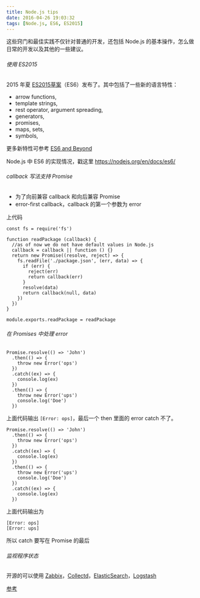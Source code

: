 ```yaml
---
title: Node.js tips
date: 2016-04-26 19:03:32
tags: [Node.js, ES6, ES2015]
---
```



这些窍门和最佳实践不仅针对普通的开发，还包括 Node.js 的基本操作，怎么做日常的开发以及其他的一些建议。


<!--more-->

###### 使用 ES2015

2015 年夏 [ES2015草案](http://www.ecma-international.org/ecma-262/6.0/index.html)（ES6）发布了。其中包括了一些新的语言特性：

* arrow functions,
* template strings,
* rest operator, argument spreading,
* generators,
* promises,
* maps, sets,
* symbols,

更多新特性可参考 [ES6 and Beyond](https://github.com/getify/You-Dont-Know-JS/tree/master/es6%20%26%20beyond)

Node.js 中 ES6 的实现情况，戳这里 <https://nodejs.org/en/docs/es6/>

###### callback 写法支持 Promise

* 为了向前兼容 callback 和向后兼容 Promise
* error-first callback，callback 的第一个参数为 error

上代码

```
const fs = require('fs')

function readPackage (callback) {
  //as of now we do not have default values in Node.js
  callback = callback || function () {}
  return new Promise((resolve, reject) => {
    fs.readFile('./package.json', (err, data) => {
      if (err) {
        reject(err)
        return callback(err)
      }
      resolve(data)
      return callback(null, data)
    })
  })
}

module.exports.readPackage = readPackage
```

###### 在 Promises 中处理 error

```
Promise.resolve(() => 'John')
  .then(() => {
    throw new Error('ops')
  })
  .catch((ex) => {
    console.log(ex)
  })
  .then(() => {
    throw new Error('ups')
    console.log('Doe')
  })
```

上面代码输出 `[Error: ops]`，最后一个 then 里面的 error catch 不了。

```
Promise.resolve(() => 'John')
  .then(() => {
    throw new Error('ops')
  })
  .catch((ex) => {
    console.log(ex)
  })
  .then(() => {
    throw new Error('ups')
    console.log('Doe')
  })
  .catch((ex) => {
    console.log(ex)
  })
```

上面代码输出为

```
[Error: ops]
[Error: ups]
```

所以 catch 要写在 Promise 的最后

###### 监视程序状态

开源的可以使用 [Zabbix](http://www.zabbix.com/)，[Collectd](https://collectd.org/)，[ElasticSearch](https://www.elastic.co/products/elasticsearch)，[Logstash](https://www.elastic.co/products/logstash)


[参考](https://blog.risingstack.com/how-to-become-a-better-node-js-developer-in-2016/)
